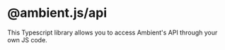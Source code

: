 # @ambient.js/api
This Typescript library allows you to access Ambient's API through your own JS code.